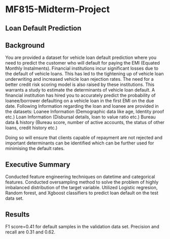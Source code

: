 # MF815-Midterm-Project
## Loan Default Prediction

## Background
You are provided a dataset for vehicle loan default prediction where you need to predict the
customer who will default for paying the EMI (Equated Monthly Instalments).
Financial institutions incur significant losses due to the default of vehicle loans. This has led
to the tightening up of vehicle loan underwriting and increased vehicle loan rejection rates.
The need for a better credit risk scoring model is also raised by these institutions. This
warrants a study to estimate the determinants of vehicle loan default. A financial institution
has hired you to accurately predict the probability of loanee/borrower defaulting on a vehicle
loan in the first EMI on the due date. Following Information regarding the loan and loanee
are provided in the datasets:
Loanee Information (Demographic data like age, Identity proof etc.)
Loan Information (Disbursal details, loan to value ratio etc.)
Bureau data & history (Bureau score, number of active accounts, the status of other loans,
credit history etc.)

Doing so will ensure that clients capable of repayment are not rejected and important
determinants can be identified which can be further used for minimising the default rates.

## Executive Summary
Conducted feature engineering techniques on datetime and categorical features. 
Conducted oversampling method to solve the problem of highly imbalanced distribution of the target variable.
Utilized Logistic regresion, Random forest, and Xgboost classifiers to predict loan default on the test data set.

## Results
F1 score=0.41 for default samples in the validation data set. Precision and recall are 0.31 and 0.62.
